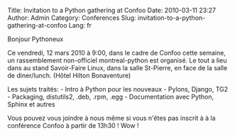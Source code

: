Title: Invitation to a Python gathering at Confoo
Date: 2010-03-11 23:27
Author: Admin
Category: Conferences
Slug: invitation-to-a-python-gathering-at-confoo
Lang: fr

Bonjour Pythoneux

Ce vendredi, 12 mars 2010 à 9:00, dans le cadre de Confoo cette semaine,
un rassemblement non-officiel montreal-python est organisé. Le tout a
lieu dans au stand Savoir-Faire Linux, dans la salle St-Pierre, en face
de la salle de diner/lunch. (Hôtel Hilton Bonaventure)

Les sujets traités: - Intro à Python pour les nouveaux - Pylons, Django,
TG2 - Packaging, distutils2, .deb, .rpm, .egg - Documentation avec
Python, Sphinx et autres

Vous pouvez vous joindre à nous même si vous n'êtes pas inscrit à à la
conférence Confoo à partir de 13h30 ! Wow ! <!--:-->
